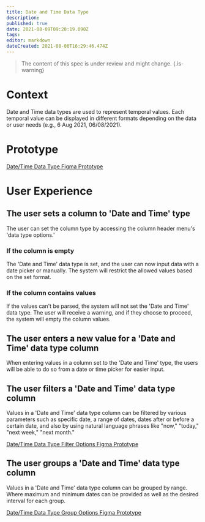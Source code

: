```yaml
---
title: Date and Time Data Type
description: 
published: true
date: 2021-08-09T09:20:19.090Z
tags: 
editor: markdown
dateCreated: 2021-08-06T16:29:46.474Z
---
```


> The content of this spec is under review and might change.
{.is-warning}


# Context
Date and Time data types are used to represent temporal values. Each temporal value can be displayed in different formats depending on the data or user needs (e.g., 6 Aug 2021, 06/08/2021).

# Prototype
[Date/Time Data Type Figma Prototype](https://www.figma.com/proto/Uaf1ntcldzK2U41Jhw6vS2/Mathesar-MVP?page-id=3559%3A26639&node-id=3576%3A27555&viewport=2021%2C524%2C0.5210340619087219&scaling=contain&starting-point-node-id=3576%3A27555)

# User Experience

## The user sets a column to 'Date and Time' type
The user can set the column type by accessing the column header menu's  'data type options.'
### If the column is empty
The 'Date and Time' data type is set, and the user can now input data with a date picker or manually. The system will restrict the allowed values based on the set format. 
### If the column contains values
If the values can't be parsed, the system will not set the 'Date and Time' data type. The user will receive a warning, and if they choose to proceed, the system will empty the column values.

## The user enters a new value for a  'Date and Time' data type column
When entering values in a column set to the 'Date and Time' type, the users will be able to do so from a date or time picker for easier input.

## The user filters a 'Date and Time' data type column
Values in a 'Date and Time' data type column can be filtered by various parameters such as specific date, a range of dates, dates after or before a certain date, and also by using natural language phrases like "now," "today," "next week," "next month."

[Date/Time Data Type Filter Options Figma Prototype](https://www.figma.com/proto/Uaf1ntcldzK2U41Jhw6vS2/Mathesar-MVP?page-id=3577%3A29502&node-id=3577%3A29694&viewport=223%2C320%2C0.4651184380054474&scaling=min-zoom)

## The user groups a 'Date and Time' data type column
Values in a 'Date and Time' data type column can be grouped by range. Where maximum and minimum dates can be provided as well as the desired interval for each group.

[Date/Time Data Type Group Options Figma Prototype](https://www.figma.com/file/Uaf1ntcldzK2U41Jhw6vS2/Mathesar-MVP?node-id=3596%3A31421)
